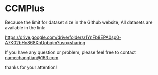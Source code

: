 # CCMPlus





Because the limit for dataset size in the Github website,
All datasets are available in the link:

https://drive.google.com/drive/folders/1YnFb8EPA0sp0-A7K02bHn868XhUpbqim?usp=sharing



If you have any question or problem, please feel free to contact     namechangtian@163.com


thanks for your attention!
